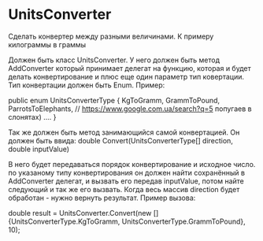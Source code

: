 UnitsConverter
==============
Сделать конвертер между разными величинами. К примеру килограммы в граммы

Должен быть класс UnitsConverter. У него должен быть метод AddConverter который принимает делегат на функцию, которая и будет делать конвертирование и плюс еще один параметр тип ковертации. Тип конвертации должен быть Enum. Пример:

public enum UnitsConverterType
{
 KgToGramm,
 GrammToPound,
 ParrotsToElephants, // https://www.google.com.ua/search?q=5 попугаев в слонятах)
 ....
}


Так же должен быть метод занимающийся самой конвертацией. Он должен быть ввида:
double Convert(UnitsConverterType[] direction, double inputValue)

В него будет передаваться порядок конвертирование и исходное число. по указаному типу конвертирования он должен найти сохранённый в AddConverter делегат, и вызвать его передав inputValue, потом найте следующий и так же его вызвать. Когда весь массив direction будет обработан - нужно вернуть результат. Пример вызова:


double result = UnitsConverter.Convert(new []{UnitsConverterType.KgToGramm, UnitsConverterType.GrammToPound}, 10);
